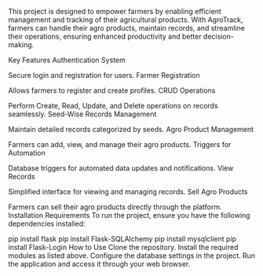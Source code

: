 This project is designed to empower farmers by enabling efficient management and tracking of their agricultural products. With AgroTrack, farmers can handle their agro products, maintain records, and streamline their operations, ensuring enhanced productivity and better decision-making.

Key Features
Authentication System

Secure login and registration for users.
Farmer Registration

Allows farmers to register and create profiles.
CRUD Operations

Perform Create, Read, Update, and Delete operations on records seamlessly.
Seed-Wise Records Management

Maintain detailed records categorized by seeds.
Agro Product Management

Farmers can add, view, and manage their agro products.
Triggers for Automation

Database triggers for automated data updates and notifications.
View Records

Simplified interface for viewing and managing records.
Sell Agro Products

Farmers can sell their agro products directly through the platform.
Installation Requirements
To run the project, ensure you have the following dependencies installed:

pip install flask
pip install Flask-SQLAlchemy
pip install mysqlclient
pip install Flask-Login
How to Use
Clone the repository.
Install the required modules as listed above.
Configure the database settings in the project.
Run the application and access it through your web browser.
